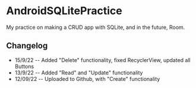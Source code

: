 # AndroidSQLitePractice
My practice on making a CRUD app with SQLite, and in the future, Room.

## Changelog
* 15/9/22 -- Added "Delete" functionality, fixed RecyclerView, updated all Buttons
* 13/9/22 -- Added "Read" and "Update" functionality
* 12/09/22 -- Uploaded to Github, with "Create" functionality